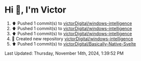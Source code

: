 <h1>Hi 👋, I'm Victor </h1>

<!--RECENT_ACTIVITY:start-->
1. ⬆️ Pushed 1 commit(s) to [victorDigital/windows-intelligence](https://github.com/victorDigital/windows-intelligence)<br>
2. ⬆️ Pushed 1 commit(s) to [victorDigital/windows-intelligence](https://github.com/victorDigital/windows-intelligence)<br>
3. ⬆️ Pushed 1 commit(s) to [victorDigital/windows-intelligence](https://github.com/victorDigital/windows-intelligence)<br>
4. 📔 Created new repository [victorDigital/windows-intelligence](https://github.com/victorDigital/windows-intelligence)<br>
5. ⬆️ Pushed 1 commit(s) to [victorDigital/Basically-Native-Svelte](https://github.com/victorDigital/Basically-Native-Svelte)<br>
<!--RECENT_ACTIVITY:end-->

<!--RECENT_ACTIVITY:last_update-->
Last Updated: Thursday, November 14th, 2024, 1:39:52 PM
<!--RECENT_ACTIVITY:last_update_end-->
